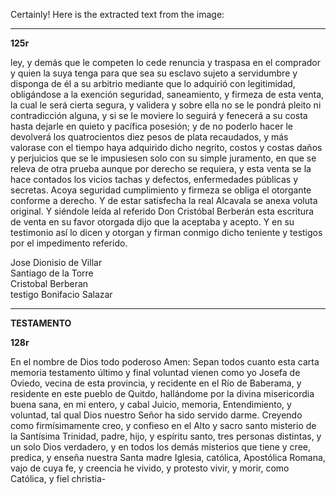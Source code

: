 Certainly! Here is the extracted text from the image:

---

**125r**

ley, y demás que le competen lo cede renuncia y traspasa en el comprador y quien la suya tenga para que sea su esclavo sujeto a servidumbre y disponga de él a su arbitrio mediante que lo adquirió con legitimidad, obligándose a la exención seguridad, saneamiento, y firmeza de esta venta, la cual le será cierta segura, y validera y sobre ella no se le pondrá pleito ni contradicción alguna, y si se le moviere lo seguirá y fenecerá a su costa hasta dejarle en quieto y pacífica posesión; y de no poderlo hacer le devolverá los quatrocientos diez pesos de plata recaudados, y más valorase con el tiempo haya adquirido dicho negrito, costos y costas daños y perjuicios que se le impusiesen solo con su simple juramento, en que se releva de otra prueba aunque por derecho se requiera, y esta venta se la hace contados los vicios tachas y defectos, enfermedades públicas y secretas. Acoya seguridad cumplimiento y firmeza se obliga el otorgante conforme a derecho. Y de estar satisfecha la real Alcavala se anexa voluta original. Y siéndole leída al referido Don Cristóbal Berberán esta escritura de venta en su favor otorgada dijo que la aceptaba y acepto. Y en su testimonio así lo dicen y otorgan y firman conmigo dicho teniente y testigos por el impedimento referido.

Jose Dionisio de Villar  
Santiago de la Torre  
Cristobal Berberan  
testigo Bonifacio Salazar

---

**TESTAMENTO**

**128r**

En el nombre de Dios todo poderoso Amen: Sepan todos cuanto esta carta memoria testamento último y final voluntad vienen como yo Josefa de Oviedo, vecina de esta provincia, y recidente en el Río de Baberama, y residente en este pueblo de Quitdo, hallándome por la divina misericordia buena sana, en mi entero, y cabal Juicio, memoria, Entendimiento, y voluntad, tal qual Dios nuestro Señor ha sido servido darme. Creyendo como firmísimamente creo, y confieso en el Alto y sacro santo misterio de la Santísima Trinidad, padre, hijo, y espíritu santo, tres personas distintas, y un solo Dios verdadero, y en todos los demás misterios que tiene y cree, predica, y enseña nuestra Santa madre Iglesia, católica, Apostólica Romana, vajo de cuya fe, y creencia he vivido, y protesto vivir, y morir, como Católica, y fiel christia-